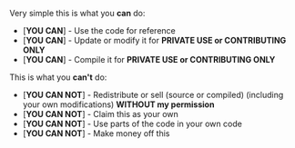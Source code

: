 Very simple this is what you **can** do:

- [**YOU CAN**] - Use the code for reference
- [**YOU CAN**] - Update or modify it for **PRIVATE USE or CONTRIBUTING ONLY**
- [**YOU CAN**] - Compile it for **PRIVATE USE or CONTRIBUTING ONLY**

This is what you **can't** do:
- [**YOU CAN NOT**] - Redistribute or sell (source or compiled) (including your own modifications) **WITHOUT my permission**
- [**YOU CAN NOT**] - Claim this as your own
- [**YOU CAN NOT**] - Use parts of the code in your own code
- [**YOU CAN NOT**] - Make money off this
